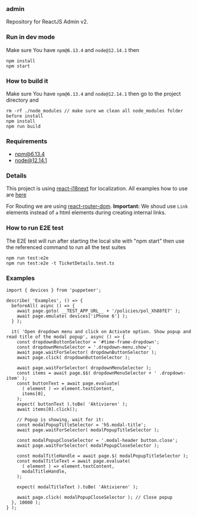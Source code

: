 ### admin

Repository for ReactJS Admin v2.

### Run in dev mode

Make sure You have `npm@6.13.4` and `node@12.14.1` then

```
npm install
npm start
```

### How to build it

Make sure You have `npm@6.13.4` and `node@12.14.1` then go to the project directory and

```
rm -rf ./node_modules // make sure we clean all node_modules folder before install
npm install
npm run build
```

### Requirements

- npm@6.13.4
- node@12.14.1

### Details

This project is using [react-i18next](https://react.i18next.com/) for localization. All examples how to use are [here](src/App/components/Examples)

For Routing we are using [react-router-dom](https://reacttraining.com/react-router/web/guides/quick-start). **Important:** We shoud use `Link` elements instead of `a` html elements during creating internal links.

### How to run E2E test

The E2E test will run after starting the local site with "npm start" then use the referenced command to run all the test suites
```
npm run test:e2e
npm run test:e2e -t TicketDetails.test.ts
```

### Examples

```
import { devices } from 'puppeteer';

describe( 'Examples', () => {
  beforeAll( async () => {
    await page.goto( __TEST_APP_URL__ + '/policies/pol_Xh88fE7' );
    await page.emulate( devices['iPhone 6'] );
  } );

  it( 'Open dropdown menu and click on Activate option. Show popup and read title of the modal popup', async () => {
    const dropdownButtonSelector = '#time-frame-dropdown';
    const dropdownMenuSelector = '.dropdown-menu.show';
    await page.waitForSelector( dropdownButtonSelector );
    await page.click( dropdownButtonSelector );

    await page.waitForSelector( dropdownMenuSelector );
    const items = await page.$$( dropdownMenuSelector + ' .dropdown-item' );
    const buttonText = await page.evaluate(
      ( element ) => element.textContent,
      items[0],
    );
    expect( buttonText ).toBe( 'Aktivieren' );
    await items[0].click();

    // Popup is showing, wait for it:
    const modalPopupTitleSelector = 'h5.modal-title';
    await page.waitForSelector( modalPopupTitleSelector );

    const modalPopupCloseSelector = '.modal-header button.close';
    await page.waitForSelector( modalPopupCloseSelector );

    const modalTitleHandle = await page.$( modalPopupTitleSelector );
    const modalTitleText = await page.evaluate(
      ( element ) => element.textContent,
      modalTitleHandle,
    );

    expect( modalTitleText ).toBe( 'Aktivieren' );

    await page.click( modalPopupCloseSelector ); // Close popup
  }, 10000 );
} );

```
